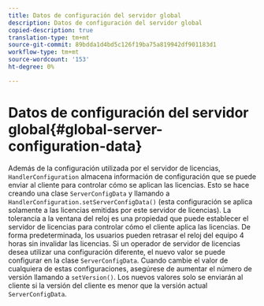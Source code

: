 ```yaml
---
title: Datos de configuración del servidor global
description: Datos de configuración del servidor global
copied-description: true
translation-type: tm+mt
source-git-commit: 89bdda1d4bd5c126f19ba75a819942df901183d1
workflow-type: tm+mt
source-wordcount: '153'
ht-degree: 0%

---
```



# Datos de configuración del servidor global{#global-server-configuration-data}

Además de la configuración utilizada por el servidor de licencias, `HandlerConfiguration` almacena información de configuración que se puede enviar al cliente para controlar cómo se aplican las licencias. Esto se hace creando una clase `ServerConfigData` y llamando a `HandlerConfiguration.setServerConfigData()` (esta configuración se aplica solamente a las licencias emitidas por este servidor de licencias). La tolerancia a la ventana del reloj es una propiedad que puede establecer el servidor de licencias para controlar cómo el cliente aplica las licencias. De forma predeterminada, los usuarios pueden retrasar el reloj del equipo 4 horas sin invalidar las licencias. Si un operador de servidor de licencias desea utilizar una configuración diferente, el nuevo valor se puede configurar en la clase `ServerConfigData`. Cuando cambie el valor de cualquiera de estas configuraciones, asegúrese de aumentar el número de versión llamando a `setVersion()`. Los nuevos valores solo se enviarán al cliente si la versión del cliente es menor que la versión actual `ServerConfigData`.
